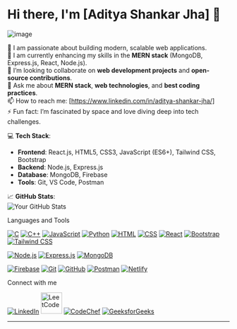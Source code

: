 # Hi there, I'm [Aditya Shankar Jha] 👋

![image](https://github.com/user-attachments/assets/b1a32c17-beb1-445e-a177-2f7c5ea8e245)


🔭 I am passionate about building modern, scalable web applications.  
🌱 I am currently enhancing my skills in the **MERN stack** (MongoDB, Express.js, React, Node.js).  
👯 I’m looking to collaborate on **web development projects** and **open-source contributions**.  
💬 Ask me about **MERN stack**, **web technologies**, and **best coding practices**.  
📫 How to reach me: [https://www.linkedin.com/in/aditya-shankar-jha/]  
⚡ Fun fact: I’m fascinated by space and love diving deep into tech challenges.  

💻 **Tech Stack**:  
- **Frontend**: React.js, HTML5, CSS3, JavaScript (ES6+), Tailwind CSS, Bootstrap  
- **Backend**: Node.js, Express.js  
- **Database**: MongoDB, Firebase  
- **Tools**: Git, VS Code, Postman  

📈 **GitHub Stats**:  
![Your GitHub Stats](https://github-readme-stats.vercel.app/api?username=jhashankaraditya&show_icons=true&theme=radical)

Languages and Tools
<p align="left"> <!-- Programming Languages --> <a href="https://www.cprogramming.com/" target="_blank"><img src="https://img.icons8.com/color/48/000000/c-programming.png" alt="C"/></a> <a href="https://isocpp.org/" target="_blank"><img src="https://img.icons8.com/color/48/000000/c-plus-plus-logo.png" alt="C++"/></a> <a href="https://developer.mozilla.org/en-US/docs/Web/JavaScript" target="_blank"><img src="https://img.icons8.com/color/48/000000/javascript--v1.png" alt="JavaScript"/></a> <a href="https://www.python.org/" target="_blank"><img src="https://img.icons8.com/color/48/000000/python--v1.png" alt="Python"/></a> <a href="https://developer.mozilla.org/en-US/docs/Web/HTML" target="_blank"><img src="https://img.icons8.com/color/48/000000/html-5--v1.png" alt="HTML"/></a> <a href="https://developer.mozilla.org/en-US/docs/Web/CSS" target="_blank"><img src="https://img.icons8.com/color/48/000000/css3.png" alt="CSS"/></a> <!-- Frontend Tools -->
<a href="https://reactjs.org/" target="_blank"><img src="https://img.icons8.com/color/48/000000/react-native.png" alt="React"/></a> <a href="https://getbootstrap.com/" target="_blank"><img src="https://img.icons8.com/color/48/000000/bootstrap.png" alt="Bootstrap"/></a> <a href="https://tailwindcss.com/" target="_blank"><img src="https://img.icons8.com/color/48/000000/tailwindcss.png" alt="Tailwind CSS"/></a>

<!-- Backend Tools -->
<a href="https://nodejs.org/" target="_blank"><img src="https://img.icons8.com/color/48/000000/nodejs.png" alt="Node.js"/></a> <a href="https://expressjs.com/" target="_blank"><img src="https://img.icons8.com/color/48/000000/express.png" alt="Express.js"/></a> <a href="https://www.mongodb.com/" target="_blank"><img src="https://img.icons8.com/color/48/000000/mongodb.png" alt="MongoDB"/></a>

<!-- Cloud and Tools -->
<a href="https://firebase.google.com/" target="_blank"><img src="https://img.icons8.com/color/48/000000/firebase.png" alt="Firebase"/></a> <a href="https://git-scm.com/" target="_blank"><img src="https://img.icons8.com/color/48/000000/git.png" alt="Git"/></a> <a href="https://github.com/" target="_blank"><img src="https://img.icons8.com/material-outlined/48/000000/github.png" alt="GitHub"/></a> <a href="https://www.postman.com/" target="_blank"><img src="https://img.icons8.com/dusk/48/000000/postman-api.png" alt="Postman"/></a> <a href="https://www.netlify.com/" target="_blank"><img src="https://img.icons8.com/color/48/000000/netlify.png" alt="Netlify"/></a>

</p>
Connect with me
<p align="left"> <a href="https://www.linkedin.com/in/aditya-shankar-jha/" target="_blank"><img src="https://img.icons8.com/color/48/000000/linkedin.png" alt="LinkedIn"/></a> <a href="https://leetcode.com/u/jha_01/" target="_blank"><img src="https://upload.wikimedia.org/wikipedia/commons/1/19/LeetCode_logo_black.png" alt="LeetCode" width="48" height="48"/></a> <a href="https://www.codechef.com/users/jha_01" target="_blank"><img src="https://img.icons8.com/color/48/000000/codechef.png" alt="CodeChef"/></a> <a href="https://www.geeksforgeeks.org/user/adityajha2021/" target="_blank"><img src="https://img.icons8.com/color/48/000000/geeksforgeeks.png" alt="GeeksforGeeks"/></a> </p>

---
